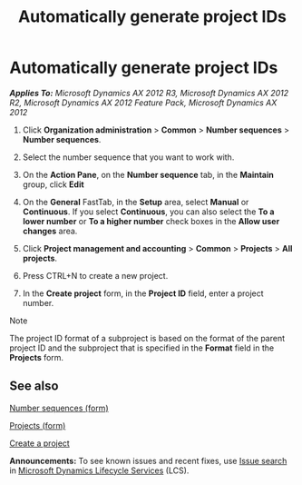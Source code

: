 ﻿---
title: Automatically generate project IDs
TOCTitle: Automatically generate project IDs
ms:assetid: 7525fd84-e234-4efa-bb04-7b25ab311918
ms:mtpsurl: https://technet.microsoft.com/en-us/library/Aa550026(v=AX.60)
ms:contentKeyID: 36058163
ms.date: 04/18/2014
mtps_version: v=AX.60
f1_keywords:
- number sequences
- project numbers
- subproject
---

# Automatically generate project IDs 


_**Applies To:** Microsoft Dynamics AX 2012 R3, Microsoft Dynamics AX 2012 R2, Microsoft Dynamics AX 2012 Feature Pack, Microsoft Dynamics AX 2012_

1.  Click **Organization administration** \> **Common** \> **Number sequences** \> **Number sequences**.

2.  Select the number sequence that you want to work with.

3.  On the **Action Pane**, on the **Number sequence** tab, in the **Maintain** group, click **Edit**

4.  On the **General** FastTab, in the **Setup** area, select **Manual** or **Continuous**. If you select **Continuous**, you can also select the **To a lower number** or **To a higher number** check boxes in the **Allow user changes** area.

5.  Click **Project management and accounting** \> **Common** \> **Projects** \> **All projects**.

6.  Press CTRL+N to create a new project.

7.  In the **Create project** form, in the **Project ID** field, enter a project number.


> [!NOTE]
> <P>The project ID format of a subproject is based on the format of the parent project ID and the subproject that is specified in the <STRONG>Format</STRONG> field in the <STRONG>Projects</STRONG> form.</P>



## See also

[Number sequences (form)](https://technet.microsoft.com/en-us/library/hh209531\(v=ax.60\))

[Projects (form)](https://technet.microsoft.com/en-us/library/aa585245\(v=ax.60\))

[Create a project](create-a-project.md)

  
**Announcements:** To see known issues and recent fixes, use [Issue search](http://go.microsoft.com/fwlink/?linkid=389258) in [Microsoft Dynamics Lifecycle Services](http://go.microsoft.com/fwlink/?linkid=306505) (LCS).

